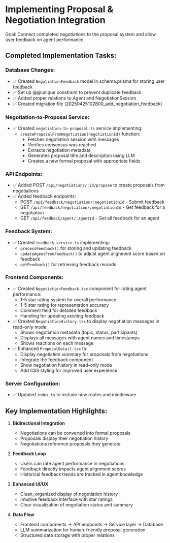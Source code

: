 # Implementing Proposal & Negotiation Integration
Goal: Connect completed negotiations to the proposal system and allow user feedback on agent performance.

## Completed Implementation Tasks:

### Database Changes:
- ✅ Created `NegotiationFeedback` model in schema.prisma for storing user feedback
- ✅ Set up @@unique constraint to prevent duplicate feedback
- ✅ Added proper relations to Agent and NegotiationSession
- ✅ Created migration file (20250425102800_add_negotiation_feedback)

### Negotiation-to-Proposal Service:
- ✅ Created `negotiation-to-proposal.ts` service implementing:
  - `createProposalFromNegotiation(negotiationId)` function:
    - Fetches negotiation session with messages
    - Verifies consensus was reached
    - Extracts negotiation metadata
    - Generates proposal title and description using LLM
    - Creates a new formal proposal with appropriate fields

### API Endpoints:
- ✅ Added POST `/api/negotiations/:id/propose` to create proposals from negotiations
- ✅ Added feedback endpoints:
  - POST `/api/feedback/negotiation/:negotiationId` - Submit feedback
  - GET `/api/feedback/negotiation/:negotiationId` - Get feedback for a negotiation
  - GET `/api/feedback/agent/:agentId` - Get all feedback for an agent

### Feedback System:
- ✅ Created `feedback-service.ts` implementing:
  - `processFeedback()` for storing and updating feedback
  - `updateAgentFromFeedback()` to adjust agent alignment score based on feedback
  - `getFeedback()` for retrieving feedback records

### Frontend Components:
- ✅ Created `NegotiationFeedback.tsx` component for rating agent performance:
  - 1-5 star rating system for overall performance
  - 1-5 star rating for representation accuracy
  - Comment field for detailed feedback
  - Handling for updating existing feedback
- ✅ Created `NegotiationHistory.tsx` to display negotiation messages in read-only mode:
  - Shows negotiation metadata (topic, status, participants)
  - Displays all messages with agent names and timestamps
  - Shows reactions on each message
- ✅ Enhanced `ProposalDetail.tsx` to:
  - Display negotiation summary for proposals from negotiations
  - Integrate the feedback component
  - Show negotiation history in read-only mode
  - Add CSS styling for improved user experience

### Server Configuration:
- ✅ Updated `index.ts` to include new routes and middleware

## Key Implementation Highlights:

1. **Bidirectional Integration**
   - Negotiations can be converted into formal proposals
   - Proposals display their negotiation history
   - Negotiations reference proposals they generate

2. **Feedback Loop**
   - Users can rate agent performance in negotiations
   - Feedback directly impacts agent alignment scores
   - Historical feedback trends are tracked in agent knowledge

3. **Enhanced UI/UX**
   - Clean, organized display of negotiation history
   - Intuitive feedback interface with star ratings
   - Clear visualization of negotiation status and summary

4. **Data Flow**
   - Frontend components → API endpoints → Service layer → Database
   - LLM summarization for human-friendly proposal generation
   - Structured data storage with proper relations
